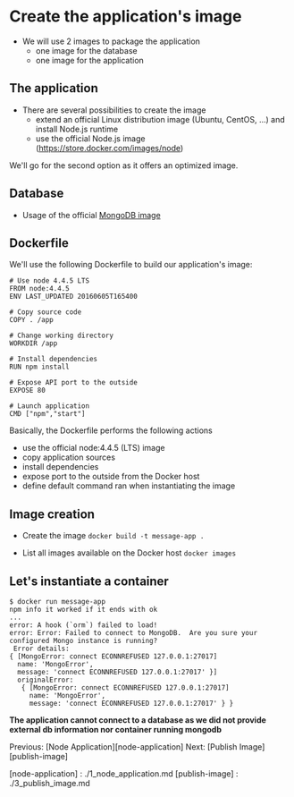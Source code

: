 # Create the application's image

* We will use 2 images to package the application
  * one image for the database
  * one image for the application

## The application

* There are several possibilities to create the image
  * extend an official Linux distribution image (Ubuntu, CentOS, ...) and install Node.js runtime
  * use the official Node.js image (https://store.docker.com/images/node)

We'll go for the second option as it offers an optimized image.

## Database

* Usage of the official [MongoDB image](https://store.docker.com/images/mongo)

## Dockerfile

We'll use the following Dockerfile to build our application's image:

```
# Use node 4.4.5 LTS
FROM node:4.4.5
ENV LAST_UPDATED 20160605T165400

# Copy source code
COPY . /app

# Change working directory
WORKDIR /app

# Install dependencies
RUN npm install

# Expose API port to the outside
EXPOSE 80

# Launch application
CMD ["npm","start"]
````

Basically, the Dockerfile performs the following actions
* use the official node:4.4.5 (LTS) image
* copy application sources
* install dependencies
* expose port to the outside from the Docker host
* define default command ran when instantiating the image

## Image creation

* Create the image ```docker build -t message-app .```

* List all images available on the Docker host ```docker images```

## Let's instantiate a container

```
$ docker run message-app
npm info it worked if it ends with ok
...
error: A hook (`orm`) failed to load!
error: Error: Failed to connect to MongoDB.  Are you sure your configured Mongo instance is running?
 Error details:
{ [MongoError: connect ECONNREFUSED 127.0.0.1:27017]
  name: 'MongoError',
  message: 'connect ECONNREFUSED 127.0.0.1:27017' }]
  originalError:
   { [MongoError: connect ECONNREFUSED 127.0.0.1:27017]
     name: 'MongoError',
     message: 'connect ECONNREFUSED 127.0.0.1:27017' } }
```

**The application cannot connect to a database as we did not provide external db information nor container running mongodb**


Previous: [Node Application][node-application] 
Next: [Publish Image][publish-image]

[node-application] : ./1_node_application.md
[publish-image] : ./3_publish_image.md